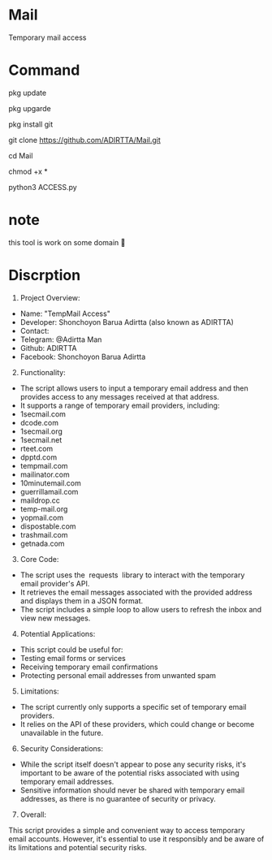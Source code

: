 # Mail
Temporary mail access 

# Command

pkg update 

pkg upgarde

pkg install git 

git clone https://github.com/ADIRTTA/Mail.git

cd Mail

chmod +x *

python3 ACCESS.py


# note 

this tool is work on some domain 🤗

# Discrption 

1. Project Overview:
 
- Name:  "TempMail Access"
- Developer: Shonchoyon Barua Adirtta (also known as ADIRTTA)
- Contact:
- Telegram: @Adirtta Man
- Github: ADIRTTA
- Facebook: Shonchoyon Barua Adirtta
 
2. Functionality:
 
- The script allows users to input a temporary email address and then provides access to any messages received at that address.
- It supports a range of temporary email providers, including:
- 1secmail.com
- dcode.com
- 1secmail.org
- 1secmail.net
- rteet.com
- dpptd.com
- tempmail.com
- mailinator.com
- 10minutemail.com
- guerrillamail.com
- maildrop.cc
- temp-mail.org
- yopmail.com
- dispostable.com
- trashmail.com
- getnada.com
 
3. Core Code:
 
- The script uses the  requests  library to interact with the temporary email provider's API.
- It retrieves the email messages associated with the provided address and displays them in a JSON format.
- The script includes a simple loop to allow users to refresh the inbox and view new messages.
 
4. Potential Applications:
 
- This script could be useful for:
- Testing email forms or services
- Receiving temporary email confirmations
- Protecting personal email addresses from unwanted spam
 
5. Limitations:
 
- The script currently only supports a specific set of temporary email providers.
- It relies on the API of these providers, which could change or become unavailable in the future.
 
6. Security Considerations:
 
- While the script itself doesn't appear to pose any security risks, it's important to be aware of the potential risks associated with using temporary email addresses.
- Sensitive information should never be shared with temporary email addresses, as there is no guarantee of security or privacy.
 
7. Overall:
 
This script provides a simple and convenient way to access temporary email accounts. However, it's essential to use it responsibly and be aware of its limitations and potential security risks.
